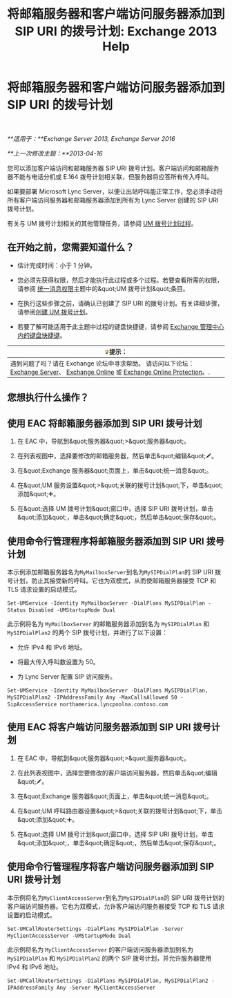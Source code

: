 ﻿---
title: '将邮箱服务器和客户端访问服务器添加到 SIP URI 的拨号计划: Exchange 2013 Help'
TOCTitle: 将邮箱服务器和客户端访问服务器添加到 SIP URI 的拨号计划
ms:assetid: 17fed308-ff0d-4e61-b9f9-e6680b6eccaa
ms:mtpsurl: https://technet.microsoft.com/zh-cn/library/Aa996399(v=EXCHG.150)
ms:contentKeyID: 52061483
ms.date: 05/21/2018
mtps_version: v=EXCHG.150
ms.translationtype: MT
---

# 将邮箱服务器和客户端访问服务器添加到 SIP URI 的拨号计划

 

_**适用于：**Exchange Server 2013, Exchange Server 2016_

_**上一次修改主题：**2013-04-16_

您可以添加客户端访问和邮箱服务器 SIP URI 拨号计划。客户端访问和邮箱服务器不能与电话分机或 E.164 拨号计划相关联，但服务器将应答所有传入呼叫。

如果要部署 Microsoft Lync Server，以便让出站呼叫能正常工作，您必须手动将所有客户端访问服务器和邮箱服务器添加到所有为 Lync Server 创建的 SIP URI 拨号计划。

有关与 UM 拨号计划相关的其他管理任务，请参阅 [UM 拨号计划过程](um-dial-plan-procedures-exchange-2013-help.md)。

## 在开始之前，您需要知道什么？

  - 估计完成时间：小于 1 分钟。

  - 您必须先获得权限，然后才能执行此过程或多个过程。若要查看所需的权限，请参阅 [统一消息权限](unified-messaging-permissions-exchange-2013-help.md)主题中的\&quot;UM 拨号计划\&quot;条目。

  - 在执行这些步骤之前，请确认已创建了 SIP URI 的拨号计划。有关详细步骤，请参阅[创建 UM 拨号计划](create-a-um-dial-plan-exchange-2013-help.md)。

  - 若要了解可能适用于此主题中过程的键盘快捷键，请参阅 [Exchange 管理中心内的键盘快捷键](keyboard-shortcuts-in-the-exchange-admin-center-exchange-online-protection-help.md)。

<table>
<thead>
<tr class="header">
<th><img src="images/Bb124558.tip(EXCHG.150).gif" title="提示" alt="提示" />提示：</th>
</tr>
</thead>
<tbody>
<tr class="odd">
<td>遇到问题了吗？请在 Exchange 论坛中寻求帮助。 请访问以下论坛：<a href="https://go.microsoft.com/fwlink/p/?linkid=60612">Exchange Server</a>、 <a href="https://go.microsoft.com/fwlink/p/?linkid=267542">Exchange Online</a> 或 <a href="https://go.microsoft.com/fwlink/p/?linkid=285351">Exchange Online Protection</a>。.</td>
</tr>
</tbody>
</table>


## 您想执行什么操作？

## 使用 EAC 将邮箱服务器添加到 SIP URI 拨号计划

1.  在 EAC 中，导航到\&quot;服务器\&quot;\>\&quot;服务器\&quot;。

2.  在列表视图中，选择要修改的邮箱服务器，然后单击\&quot;编辑\&quot;![编辑图标](images/Bb124582.6f53ccb2-1f13-4c02-bea0-30690e6ea71d(EXCHG.150).gif "编辑图标")。

3.  在\&quot;Exchange 服务器\&quot;页面上，单击\&quot;统一消息\&quot;。

4.  在\&quot;UM 服务设置\&quot;\>\&quot;关联的拨号计划\&quot;下，单击\&quot;添加\&quot;![添加图标](images/JJ218640.c1e75329-d6d7-4073-a27d-498590bbb558(EXCHG.150).gif "添加图标")。

5.  在\&quot;选择 UM 拨号计划\&quot;窗口中，选择 SIP URI 拨号计划，单击\&quot;添加\&quot;，单击\&quot;确定\&quot;，然后单击\&quot;保存\&quot;。

## 使用命令行管理程序将邮箱服务器添加到 SIP URI 拨号计划

本示例添加邮箱服务器名为`MyMailboxServer`到名为`MySIPDialPlan`的 SIP URI 拨号计划，防止其接受新的呼叫。它也为双模式，从而使邮箱服务器接受 TCP 和 TLS 请求设置的启动模式。

    Set-UMService -Identity MyMailboxServer -DialPlans MySIPDialPlan -Status Disabled -UMStartupMode Dual

此示例将名为 `MyMailboxServer` 的邮箱服务器添加到名为 `MySIPDialPlan` 和 `MySIPDialPlan2` 的两个 SIP 拨号计划，并进行了以下设置：

  - 允许 IPv4 和 IPv6 地址。

  - 将最大传入呼叫数设置为 50。

  - 为 Lync Server 配置 SIP 访问服务。

<!-- end list -->

    Set-UMService -Identity MyMailboxServer -DialPlans MySIPDialPlan, MySIPDialPlan2 -IPAddressFamily Any -MaxCallsAllowed 50 -SipAccessService northamerica.lyncpoolna.contoso.com

## 使用 EAC 将客户端访问服务器添加到 SIP URI 拨号计划

1.  在 EAC 中，导航到\&quot;服务器\&quot;\>\&quot;服务器\&quot;。

2.  在此列表视图中，选择您要修改的客户端访问服务器，然后单击\&quot;编辑\&quot;![编辑图标](images/Bb124582.6f53ccb2-1f13-4c02-bea0-30690e6ea71d(EXCHG.150).gif "编辑图标")。

3.  在\&quot;Exchange 服务器\&quot;页面上，单击\&quot;统一消息\&quot;。

4.  在\&quot;UM 呼叫路由器设置\&quot;\>\&quot;关联的拨号计划\&quot;下，单击\&quot;添加\&quot;![添加图标](images/JJ218640.c1e75329-d6d7-4073-a27d-498590bbb558(EXCHG.150).gif "添加图标")。

5.  在\&quot;选择 UM 拨号计划\&quot;窗口中，选择 SIP URI 拨号计划，单击\&quot;添加\&quot;，单击\&quot;确定\&quot;，然后单击\&quot;保存\&quot;。

## 使用命令行管理程序将客户端访问服务器添加到 SIP URI 拨号计划

本示例将名为`MyClientAccessServer`到名为`MySIPDialPlan`的 SIP URI 拨号计划的客户端访问服务器。它也为双模式，允许客户端访问服务器接受 TCP 和 TLS 请求设置的启动模式。

    Set-UMCallRouterSettings -DialPlans MySIPDialPlan -Server MyClientAccessServer -UMStartupMode Dual

此示例将名为 `MyClientAccessServer` 的客户端访问服务器添加到名为 `MySIPDialPlan` 和 `MySIPDialPlan2` 的两个 SIP 拨号计划，并允许服务器使用 IPv4 和 IPv6 地址。

    Set-UMCallRouterSettings -DialPlans MySIPDialPlan, MySIPDialPlan2 -IPAddressFamily Any -Server MyClientAccessServer

